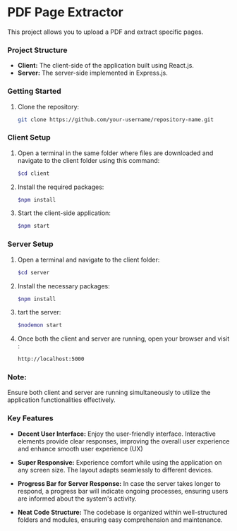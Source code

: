 # PDF Page Extractor

This project allows you to upload a PDF and extract specific pages.

### Project Structure

- **Client:** The client-side of the application built using React.js.
- **Server:** The server-side implemented in Express.js.

### Getting Started

1. Clone the repository:
   ```bash
   git clone https://github.com/your-username/repository-name.git

### Client Setup
1. Open a terminal in the same folder where files are downloaded and navigate to the client folder using this command:
   ```bash
   $cd client
2. Install the required packages:
   ```bash
   $npm install
3. Start the client-side application:
   ```bash
   $npm start

### Server Setup

1. Open a terminal and navigate to the client folder:
   ```bash
   $cd server
2. Install the necessary packages:
   ```bash
   $npm install
3. tart the server:
   ```bash
   $nodemon start
3. Once both the client and server are running, open your browser and visit :
   ```bash
   http://localhost:5000

### Note: 
Ensure both client and server are running simultaneously to utilize the application functionalities effectively.

### Key Features

- **Decent User Interface:** Enjoy the user-friendly interface. Interactive elements provide clear responses, improving the overall user experience and enhance smooth user experience (UX)
  
- **Super Responsive:** Experience comfort while using the application on any screen size. The layout adapts seamlessly to different devices.

- **Progress Bar for Server Response:** In case the server takes longer to respond, a progress bar will indicate ongoing processes, ensuring users are informed about the system's activity.

- **Neat Code Structure:** The codebase is organized within well-structured folders and modules, ensuring easy comprehension and maintenance.




